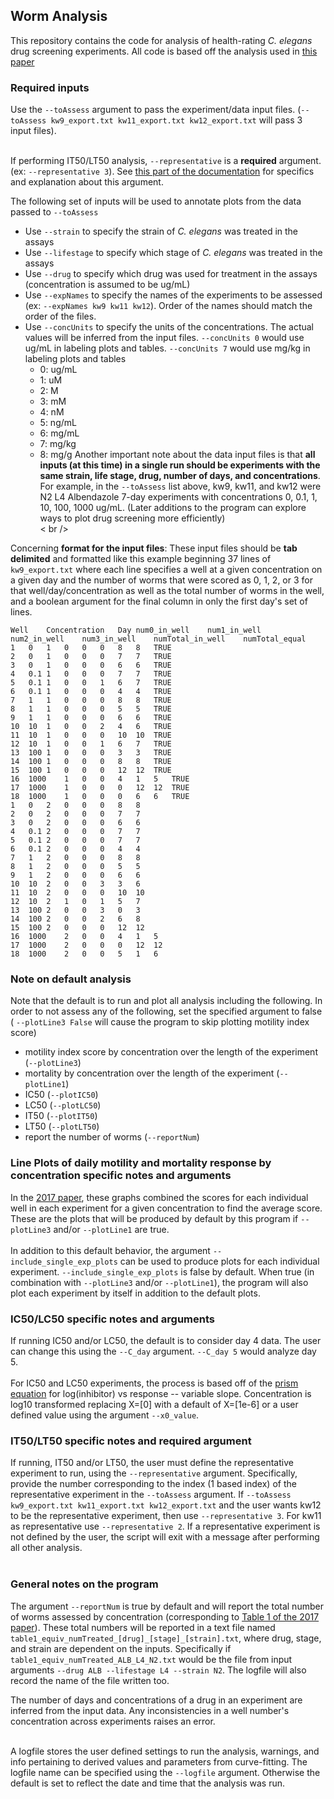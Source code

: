 ## Worm Analysis
This repository contains the code for analysis of health-rating *C. elegans* drug screening experiments. All code is based off the analysis used in [this paper](https://journals.plos.org/plosone/article?id=10.1371/journal.pone.0179376)<br />

### Required inputs
Use the `--toAssess` argument to pass the experiment/data input files. (`--toAssess kw9_export.txt kw11_export.txt kw12_export.txt` will pass 3 input files). <br /><br />

If performing IT50/LT50 analysis, `--representative` is a **required** argument. (ex: `--representative 3`). See [this part of the documentation](https://github.com/ellis22b/worm-analysis#it50lt50-specific-notes-and-required-argument) for specifics and explanation about this argument.

The following set of inputs will be used to annotate plots from the data passed to `--toAssess`
- Use `--strain` to specify the strain of *C. elegans* was treated in the assays
- Use `--lifestage` to specify which stage of *C. elegans* was treated in the assays
- Use `--drug` to specify which drug was used for treatment in the assays (concentration is assumed to be ug/mL)
- Use `--expNames` to specify the names of the experiments to be assessed (ex: `--expNames kw9 kw11 kw12`). Order of the names should match the order of the files.
- Use `--concUnits` to specify the units of the concentrations. The actual values will be inferred from the input files. `--concUnits 0` would use ug/mL in labeling plots and tables. `--concUnits 7` would use mg/kg in labeling plots and tables
  - 0: ug/mL
  - 1: uM
  - 2: M
  - 3: mM
  - 4: nM
  - 5: ng/mL
  - 6: mg/mL
  - 7: mg/kg
  - 8: mg/g
Another important note about the data input files is that **all inputs (at this time) in a single run should be experiments with the same strain, life stage, drug, number of days, and concentrations**. For example, in the `--toAssess` list above, kw9, kw11, and kw12 were N2 L4 Albendazole 7-day experiments with concentrations 0, 0.1, 1, 10, 100, 1000 ug/mL. (Later additions to the program can explore ways to plot drug screening more efficiently)<br />< br />

Concerning **format for the input files**: These input files should be **tab delimited** and formatted like this example beginning 37 lines of `kw9_export.txt` where each line specifies a well at a given concentration on a given day and the number of worms that were scored as 0, 1, 2, or 3 for that well/day/concentration as well as the total number of worms in the well, and a boolean argument for the final column in only the first day's set of lines.
```
Well	Concentration	Day	num0_in_well	num1_in_well	num2_in_well	num3_in_well	numTotal_in_well	numTotal_equal
1	0	1	0	0	0	8	8	TRUE
2	0	1	0	0	0	7	7	TRUE
3	0	1	0	0	0	6	6	TRUE
4	0.1	1	0	0	0	7	7	TRUE
5	0.1	1	0	0	1	6	7	TRUE
6	0.1	1	0	0	0	4	4	TRUE
7	1	1	0	0	0	8	8	TRUE
8	1	1	0	0	0	5	5	TRUE
9	1	1	0	0	0	6	6	TRUE
10	10	1	0	0	2	4	6	TRUE
11	10	1	0	0	0	10	10	TRUE
12	10	1	0	0	1	6	7	TRUE
13	100	1	0	0	0	3	3	TRUE
14	100	1	0	0	0	8	8	TRUE
15	100	1	0	0	0	12	12	TRUE
16	1000	1	0	0	4	1	5	TRUE
17	1000	1	0	0	0	12	12	TRUE
18	1000	1	0	0	0	6	6	TRUE
1	0	2	0	0	0	8	8
2	0	2	0	0	0	7	7
3	0	2	0	0	0	6	6
4	0.1	2	0	0	0	7	7
5	0.1	2	0	0	0	7	7
6	0.1	2	0	0	0	4	4
7	1	2	0	0	0	8	8
8	1	2	0	0	0	5	5
9	1	2	0	0	0	6	6
10	10	2	0	0	3	3	6
11	10	2	0	0	0	10	10
12	10	2	1	0	1	5	7
13	100	2	0	0	3	0	3
14	100	2	0	0	2	6	8
15	100	2	0	0	0	12	12
16	1000	2	0	0	4	1	5
17	1000	2	0	0	0	12	12
18	1000	2	0	0	5	1	6
```

### Note on default analysis
Note that the default is to run and plot all analysis including the following. In order to not assess any of the following, set the specified argument to false ( `--plotLine3 False` will cause the program to skip plotting motility index score)
- motility index score by concentration over the length of the experiment (`--plotLine3`)
- mortality by concentration over the length of the experiment (`--plotLine1`)
- IC50 (`--plotIC50`)
- LC50 (`--plotLC50`)
- IT50 (`--plotIT50`)
- LT50 (`--plotLT50`)
- report the number of worms (`--reportNum`)

### Line Plots of daily motility and mortality response by concentration specific notes and arguments
In the [2017 paper](https://journals.plos.org/plosone/article?id=10.1371/journal.pone.0179376), these graphs combined the scores for each individual well in each experiment for a given concentration to find the average score. These are the plots that will be produced by default by this program if `--plotLine3` and/or `--plotLine1` are true.<br /><br />
In addition to this default behavior, the argument `--include_single_exp_plots` can be used to produce plots for each individual experiment. `--include_single_exp_plots` is false by default. When true (in combination with `--plotLine3` and/or `--plotLine1`), the program will also plot each experiment by itself in addition to the default plots.

### IC50/LC50 specific notes and arguments
If running IC50 and/or LC50, the default is to consider day 4 data. The user can change this using the `--C_day` argument. `--C_day 5` would analyze day 5. <br /><br />
For IC50 and LC50 experiments, the process is based off of the [prism equation](https://www.graphpad.com/guides/prism/8/curve-fitting/reg_dr_inhibit_variable.htm) for log(inhibitor) vs response -- variable slope. Concentration is log10 transformed replacing X=[0] with a default of X=[1e-6] or a user defined value using the argument `--x0_value`.

### IT50/LT50 specific notes and required argument
If running, IT50 and/or LT50, the user must define the representative experiment to run, using the `--representative` argument. Specifically, provide the number corresponding to the index (1 based index) of the representative experiment in the `--toAssess` argument. If `--toAssess kw9_export.txt kw11_export.txt kw12_export.txt` and the user wants kw12 to be the representative experiment, then use `--representative 3`. For kw11 as representative use `--representative 2`. If a representative experiment is not defined by the user, the script will exit with a message after performing all other analysis. <br /><br />

### General notes on the program
The argument `--reportNum` is true by default and will report the total number of worms assessed by concentration (corresponding to [Table 1 of the 2017 paper](https://journals.plos.org/plosone/article?id=10.1371/journal.pone.0179376)). These total numbers will be reported in a text file named `table1_equiv_numTreated_[drug]_[stage]_[strain].txt`, where drug, stage, and strain are dependent on the inputs. Specifically if `table1_equiv_numTreated_ALB_L4_N2.txt` would be the file from input arguments `--drug ALB --lifestage L4 --strain N2`. The logfile will also record the name of the file written too.

The number of days and concentrations of a drug in an experiment are inferred from the input data. Any inconsistencies in a well number's concentration across experiments raises an error. <br /><br />

A logfile stores the user defined settings to run the analysis, warnings, and info pertaining to derived values and parameters from curve-fitting. The logfile name can be specified using the `--logfile` argument. Otherwise the default is set to reflect the date and time that the analysis was run.<br /><br />
